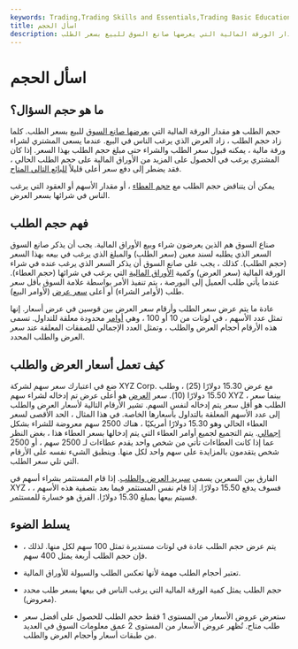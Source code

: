 ```yaml
---
keywords: Trading,Trading Skills and Essentials,Trading Basic Education,Trading Skills
title: اسأل الحجم
description: حجم الطلب هو مقدار الورقة المالية التي يعرضها صانع السوق للبيع بسعر الطلب.
---
```


# اسأل الحجم
## ما هو حجم السؤال؟

حجم الطلب هو مقدار الورقة المالية التي [يعرضها صانع السوق](/marketmaker) للبيع بسعر الطلب. كلما زاد حجم الطلب ، زاد العرض الذي يرغب الناس في البيع. عندما يسعى المشتري لشراء ورقة مالية ، يمكنه قبول سعر الطلب والشراء حتى مبلغ حجم الطلب بهذا السعر. إذا كان المشتري يرغب في الحصول على المزيد من الأوراق المالية على حجم الطلب الحالي ، فقد يضطر إلى دفع سعر أعلى قليلاً [للبائع التالي المتاح](/seller).

يمكن أن يتناقض حجم الطلب مع [حجم العطاء](/bidsize) ، أو مقدار الأسهم أو العقود التي يرغب الناس في شرائها بسعر العرض.

## فهم حجم الطلب

صناع السوق هم الذين يعرضون شراء وبيع الأوراق المالية. يجب أن يذكر صانع السوق السعر الذي يطلبه لسند معين (سعر الطلب) والمبلغ الذي يرغب في بيعه بهذا السعر (حجم الطلب). كذلك ، يجب على صانع السوق أن يذكر السعر الذي يرغب عنده في شراء الورقة المالية (سعر العرض) وكمية [الأوراق المالية](/security) التي يرغب في شرائها (حجم العطاء). عندما يأتي طلب العميل إلى البورصة ، يتم تنفيذ الأمر بواسطة علامة السوق بأقل سعر طلب (لأوامر الشراء) أو أعلى [سعر عرض](/bidprice) (لأوامر البيع).

عادة ما يتم عرض سعر الطلب وأرقام سعر العرض بين قوسين في عرض أسعار. إنها تمثل عدد الأسهم ، في لوتات من 10 أو 100 ، وهي [أوامر](/limitorder) محدودة معلقة للتداول. تسمى هذه الأرقام أحجام العرض والطلب ، وتمثل العدد الإجمالي للصفقات المعلقة عند سعر العرض والطلب المحدد.

## كيف تعمل أسعار العرض والطلب

ضع في اعتبارك سعر سهم لشركة XYZ Corp. مع عرض 15.30 دولارًا (25) ، وطلب 15.50 دولارًا (10). سعر [العرض](/bidprice) هو أعلى عرض تم إدخاله لشراء سهم XYZ ، بينما سعر الطلب هو أقل سعر يتم إدخاله لنفس السهم. تشير الأرقام التالية لأسعار العرض والطلب إلى عدد الأسهم المعلقة بالتداول بأسعارها الخاصة. في هذا المثال ، الحد الأقصى لسعر العطاء الحالي وهو 15.30 دولارًا أمريكيًا ، هناك 2500 سهم معروضة للشراء بشكل [إجمالي](/aggregation). يتم التجميع لجميع أوامر العطاء التي يتم إدخالها بسعر العطاء هذا ، بغض النظر عما إذا كانت العطاءات تأتي من شخص واحد يقدم عطاءات لـ 2500 سهم ، أو 2500 شخص يتقدمون بالمزايدة على سهم واحد لكل منها. وينطبق الشيء نفسه على الأرقام التي تلي سعر الطلب.

الفارق بين السعرين يسمى [سبريد العرض والطلب](/bid-askspread). إذا قام المستثمر بشراء أسهم في XYZ ، فسوف يدفع 15.50 دولارًا. إذا قام نفس المستثمر فيما بعد بتصفية هذه الأسهم ، فسيتم بيعها بمبلغ 15.30 دولارًا. الفرق هو خسارة للمستثمر.

## يسلط الضوء

- يتم عرض حجم الطلب عادة في لوتات مستديرة تمثل 100 سهم لكل منها. لذلك ، فإن حجم الطلب أربعة يمثل 400 سهم.

- تعتبر أحجام الطلب مهمة لأنها تعكس الطلب والسيولة للأوراق المالية.

- حجم الطلب يمثل كمية الورقة المالية التي يرغب الناس في بيعها بسعر طلب محدد (معروض).

- ستعرض عروض الأسعار من المستوى 1 فقط حجم الطلب للحصول على أفضل سعر طلب متاح. تُظهر عروض الأسعار من المستوى 2 عمق معلومات السوق في العديد من طبقات أسعار وأحجام العرض والطلب.

